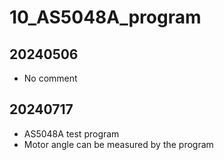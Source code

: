 # 10_AS5048A_program
## 20240506
- No comment
## 20240717
- AS5048A test program
- Motor angle can be measured by the program
